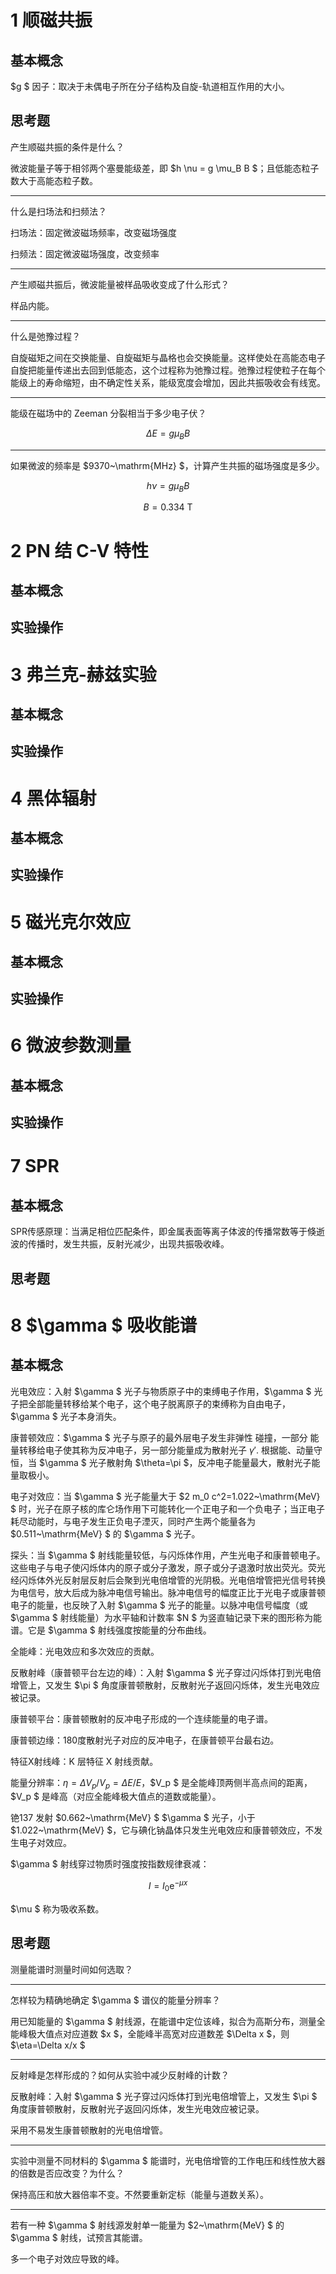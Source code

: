 # 1 顺磁共振

## 基本概念

$g $ 因子：取决于未偶电子所在分子结构及自旋-轨道相互作用的大小。

## 思考题

产生顺磁共振的条件是什么？

微波能量子等于相邻两个塞曼能级差，即 $h \nu = g \mu_B B $；且低能态粒子数大于高能态粒子数。

---

什么是扫场法和扫频法？

扫场法：固定微波磁场频率，改变磁场强度

扫频法：固定微波磁场强度，改变频率

---

产生顺磁共振后，微波能量被样品吸收变成了什么形式？

样品内能。

---

什么是弛豫过程？

自旋磁矩之间在交换能量、自旋磁矩与晶格也会交换能量。这样使处在高能态电子自旋把能量传递出去回到低能态，这个过程称为弛豫过程。弛豫过程使粒子在每个能级上的寿命缩短，由不确定性关系，能级宽度会增加，因此共振吸收会有线宽。

---

能级在磁场中的 Zeeman 分裂相当于多少电子伏？

$$
\Delta E
=g \mu_B B
$$

---

如果微波的频率是 $9370~\mathrm{MHz} $，计算产生共振的磁场强度是多少。

$$
h \nu
=g \mu_B B
$$

$$
B
=0.334~\mathrm{T}
$$

# 2 PN 结 C-V 特性



## 基本概念

## 实验操作

# 3 弗兰克-赫兹实验

## 基本概念

## 实验操作

# 4 黑体辐射

## 基本概念

## 实验操作

# 5 磁光克尔效应

## 基本概念

## 实验操作

# 6 微波参数测量

## 基本概念

## 实验操作

# 7 SPR

## 基本概念

SPR传感原理：当满足相位匹配条件，即金属表面等离子体波的传播常数等于倏逝波的传播时，发生共振，反射光减少，出现共振吸收峰。



## 思考题

# 8 $\gamma $ 吸收能谱

## 基本概念

光电效应：入射 $\gamma $ 光子与物质原子中的束缚电子作用，$\gamma $ 光子把全部能量转移给某个电子，这个电子脱离原子的束缚称为自由电子，$\gamma $ 光子本身消失。

康普顿效应：$\gamma $ 光子与原子的最外层电子发生非弹性 碰撞，一部分 能量转移给电子使其称为反冲电子，另一部分能量成为散射光子 $\gamma' .$ 根据能、动量守恒，当 $\gamma $ 光子散射角 $\theta=\pi $，反冲电子能量最大，散射光子能量取极小。

电子对效应：当 $\gamma $ 光子能量大于 $2 m_0 c^2=1.022~\mathrm{MeV} $ 时，光子在原子核的库仑场作用下可能转化一个正电子和一个负电子；当正电子耗尽动能时，与电子发生正负电子湮灭，同时产生两个能量各为 $0.511~\mathrm{MeV} $ 的 $\gamma $ 光子。

探头：当 $\gamma $ 射线能量较低，与闪烁体作用，产生光电子和康普顿电子。这些电子与电子使闪烁体内的原子或分子激发，原子或分子退激时放出荧光。荧光经闪烁体外光反射层反射后会聚到光电倍增管的光阴极。光电倍增管把光信号转换为电信号，放大后成为脉冲电信号输出。脉冲电信号的幅度正比于光电子或康普顿电子的能量，也反映了入射 $\gamma $ 光子的能量。以脉冲电信号幅度（或 $\gamma $ 射线能量）为水平轴和计数率 $N $ 为竖直轴记录下来的图形称为能谱。它是 $\gamma $ 射线强度按能量的分布曲线。

全能峰：光电效应和多次效应的贡献。

反散射峰（康普顿平台左边的峰）：入射 $\gamma $ 光子穿过闪烁体打到光电倍增管上，又发生 $\pi $ 角度康普顿散射，反散射光子返回闪烁体，发生光电效应被记录。

康普顿平台：康普顿散射的反冲电子形成的一个连续能量的电子谱。

康普顿边缘：180度散射光子对应的反冲电子，在康普顿平台最右边。

特征X射线峰：K 层特征 X 射线贡献。

能量分辨率：$\displaystyle{\eta }=\Delta V_p / V_p=\Delta E/E$，$V_p $ 是全能峰顶两侧半高点间的距离，$V_p $ 是峰高（对应全能峰极大值点的道数或能量）。 

铯137 发射 $0.662~\mathrm{MeV} $ $\gamma $ 光子，小于 $1.022~\mathrm{MeV} $，它与碘化钠晶体只发生光电效应和康普顿效应，不发生电子对效应。

$\gamma $ 射线穿过物质时强度按指数规律衰减：

$$
I
=I_0 \mathrm{e}^{-\mu x}
$$

$\mu $ 称为吸收系数。

## 思考题

测量能谱时测量时间如何选取？

---

怎样较为精确地确定 $\gamma $ 谱仪的能量分辨率？

用已知能量的 $\gamma $ 射线源，在能谱中定位该峰，拟合为高斯分布，测量全能峰极大值点对应道数 $x $，全能峰半高宽对应道数差 $\Delta x $，则 $\eta=\Delta x/x $

---

反射峰是怎样形成的？如何从实验中减少反射峰的计数？

反散射峰：入射 $\gamma $ 光子穿过闪烁体打到光电倍增管上，又发生 $\pi $ 角度康普顿散射，反散射光子返回闪烁体，发生光电效应被记录。

采用不易发生康普顿散射的光电倍增管。

---

实验中测量不同材料的 $\gamma $ 能谱时，光电倍增管的工作电压和线性放大器的倍数是否应改变？为什么？

保持高压和放大器倍率不变。不然要重新定标（能量与道数关系）。

---

若有一种 $\gamma $ 射线源发射单一能量为 $2~\mathrm{MeV} $ 的 $\gamma $ 射线，试预言其能谱。

多一个电子对效应导致的峰。






